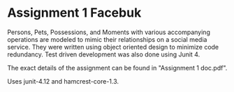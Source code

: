 # Assignment 1 Facebuk

Persons, Pets, Possessions, and Moments with various accompanying operations are modeled to mimic their relationships on a social media service. They were written using object 
oriented design to minimize code redundancy. Test driven development was also done using Junit 4.

The exact details of the assignment can be found in "Assignment 1 doc.pdf".

Uses junit-4.12 and hamcrest-core-1.3.

